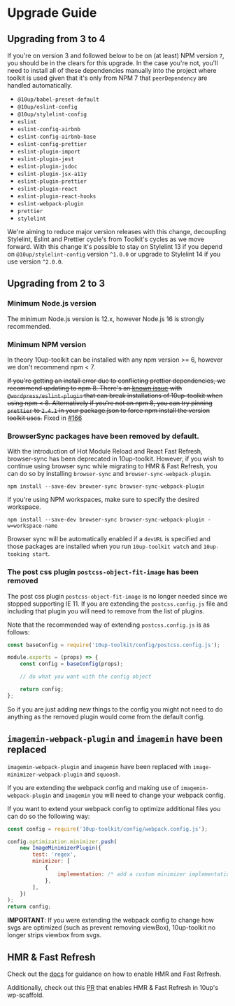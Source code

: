 # Upgrade Guide

## Upgrading from 3 to 4

If you're on version 3 and followed below to be on (at least) NPM version `7`, you should be in the clears for this upgrade. In the case you're not, you'll need to install all of these dependencies manually into the project where toolkit is used given that it's only from NPM 7 that `peerDependency` are handled automatically.

* `@10up/babel-preset-default`
* `@10up/eslint-config`
* `@10up/stylelint-config`
* `eslint`
* `eslint-config-airbnb`
* `eslint-config-airbnb-base`
* `eslint-config-prettier`
* `eslint-plugin-import`
* `eslint-plugin-jest`
* `eslint-plugin-jsdoc`
* `eslint-plugin-jsx-a11y`
* `eslint-plugin-prettier`
* `eslint-plugin-react`
* `eslint-plugin-react-hooks`
* `eslint-webpack-plugin`
* `prettier`
* `stylelint`

We're aiming to reduce major version releases with this change, decoupling Stylelint, Eslint and Prettier cycle's from Toolkit's cycles as we move forward. With this change it's possible to stay on Stylelint 13 if you depend on `@10up/stylelint-config` version `^1.0.0` or upgrade to Stylelint 14 if you use version `^2.0.0`.

## Upgrading from 2 to 3

### Minimum Node.js version

The minimum Node.js version is 12.x, however Node.js 16 is strongly recommended.

### Minimum NPM version

In theory 10up-toolkit can be installed with any npm version >= 6, however we don't recommend npm < 7. 

~~If you're getting an install error due to conflicting prettier dependencies, we recommend updating to npm 8.  There's an [known issue](https://github.com/WordPress/gutenberg/issues/39208) with `@wordpress/eslint-plugin` that can break installations of 10up-toolkit when using npm < 8. Alternatively if you're not on npm 8, you can try pinning `prettier` to `2.4.1` in your package.json to force npm install the version toolkit uses.~~ Fixed in [#166](https://github.com/10up/10up-toolkit/pull/166)

### BrowserSync packages have been removed by default.

With the introduction of Hot Module Reload and React Fast Refresh, browser-sync has been deprecated in 10up-toolkit. However, if you wish to continue using browser sync while migrating to HMR & Fast Refresh, you can do so by installing `browser-sync` and `browser-sync-webpack-plugin`.

```
npm install --save-dev browser-sync browser-sync-webpack-plugin
```

If you're using NPM workspaces, make sure to specify the desired workspace.

```
npm install --save-dev browser-sync browser-sync-webpack-plugin -w=workspace-name
```

Browser sync will be automatically enabled if a `devURL` is specified and those packages are installed when you run `10up-toolkit watch` and `10up-tooking start`.

### The post css plugin `postcss-object-fit-image` has been removed

The post css plugin `postcss-object-fit-image` is no longer needed since we stopped supporting IE 11. If you are extending the `postcss.config.js` file and including that plugin you will need to remove from the list of plugins.

Note that the recommended way of extending `postcss.config.js` is as follows:

```javascript
const baseConfig = require('10up-toolkit/config/postcss.config.js');

module.exports = (props) => {
    const config = baseConfig(props);

    // do what you want with the config object

    return config;
};
```

So if you are just adding new things to the config you might not need to do anything as the removed plugin would come from the default config.

## `imagemin-webpack-plugin` and `imagemin` have been replaced

`imagemin-webpack-plugin` and `imagemin` have been replaced with `image-minimizer-webpack-plugin` and `squoosh`.

If you are extending the webpack config and making use of `imagemin-webpack-plugin` and `imagemin` you will need to change your webpack config.

If you want to extend your webpack config to optimize additional files you can do so the following way:

```javascript
const config = require('10up-toolkit/config/webpack.config.js');

config.optimization.minimizer.push(
    new ImageMinimizerPlugin({
        test: 'regex',
        minimizer: [
            {
                implementation: /* add a custom minimizer implementation */,
            },
        ],
    })
);
return config;
```

**IMPORTANT**: If you were extending the webpack config to change how svgs are optimized (such as prevent removing viewBox), 10up-toolkit no longer strips viewbox from svgs.

## HMR & Fast Refresh

Check out the [docs](./README.md#fast-refresh) for guidance on how to enable HMR and Fast Refresh.

Additionally, check out this [PR](https://github.com/10up/wp-scaffold/pull/87) that enables HMR & Fast Refresh in 10up's wp-scaffold.
